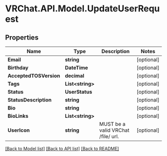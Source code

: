 # VRChat.API.Model.UpdateUserRequest

## Properties

Name | Type | Description | Notes
------------ | ------------- | ------------- | -------------
**Email** | **string** |  | [optional] 
**Birthday** | **DateTime** |  | [optional] 
**AcceptedTOSVersion** | **decimal** |  | [optional] 
**Tags** | **List&lt;string&gt;** |  | [optional] 
**Status** | **UserStatus** |  | [optional] 
**StatusDescription** | **string** |  | [optional] 
**Bio** | **string** |  | [optional] 
**BioLinks** | **List&lt;string&gt;** |  | [optional] 
**UserIcon** | **string** | MUST be a valid VRChat /file/ url. | [optional] 

[[Back to Model list]](../README.md#documentation-for-models) [[Back to API list]](../README.md#documentation-for-api-endpoints) [[Back to README]](../README.md)

